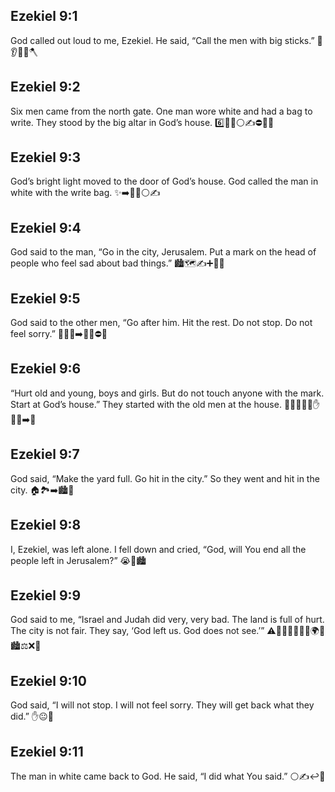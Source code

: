 ## Ezekiel 9:1
God called out loud to me, Ezekiel. He said, “Call the men with big sticks.” 📣👂🧍‍♂️🪓
## Ezekiel 9:2
Six men came from the north gate. One man wore white and had a bag to write. They stood by the big altar in God’s house. 6️⃣🚪🧭⚪✍️⛔👜⛪
## Ezekiel 9:3
God’s bright light moved to the door of God’s house. God called the man in white with the write bag. ✨➡️🚪⛪⚪✍️
## Ezekiel 9:4
God said to the man, “Go in the city, Jerusalem. Put a mark on the head of people who feel sad about bad things.” 🏙️🗺️✍️➕🙂😢
## Ezekiel 9:5
God said to the other men, “Go after him. Hit the rest. Do not stop. Do not feel sorry.” 🧑‍🤝‍🧑➡️👊🚫⛔😢
## Ezekiel 9:6
“Hurt old and young, boys and girls. But do not touch anyone with the mark. Start at God’s house.” They started with the old men at the house. 👴👵🧒👧🚫✋➕⛪➡️👴
## Ezekiel 9:7
God said, “Make the yard full. Go hit in the city.” So they went and hit in the city. 🏠🏞️➡️🏙️👊
## Ezekiel 9:8
I, Ezekiel, was left alone. I fell down and cried, “God, will You end all the people left in Jerusalem?” 😭🙏🏙️
## Ezekiel 9:9
God said to me, “Israel and Judah did very, very bad. The land is full of hurt. The city is not fair. They say, ‘God left us. God does not see.’” ⚠️🧑‍🤝‍🧑🧑‍🤝‍🧑🌍💔🏙️⚖️❌👀
## Ezekiel 9:10
God said, “I will not stop. I will not feel sorry. They will get back what they did.” ✋😐🔁
## Ezekiel 9:11
The man in white came back to God. He said, “I did what You said.” ⚪✍️↩️🙏
